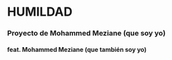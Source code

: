 # HUMILDAD
### Proyecto de Mohammed Meziane (que soy yo)
#### feat. Mohammed Meziane (que también soy yo)
